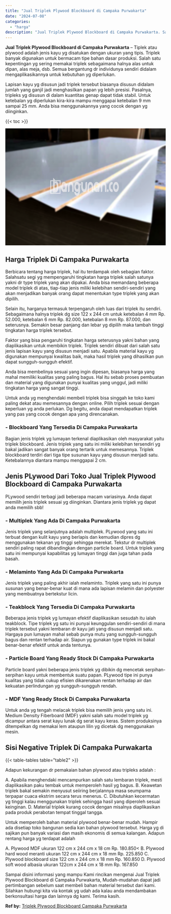 ```yaml
---
title: "Jual Triplek Plywood Blockboard di Campaka Purwakarta"
date: "2024-07-08"
categories: 
  - "harga"
description: "Jual Triplek Plywood Blockboard di Campaka Purwakarta. Sampai disini informasi yang mampu Kami rincikan mengenai Jual Triplek Plywood Blockboard di Campaka P..."
---
```


**Jual Triplek Plywood Blockboard di Campaka Purwakarta** – Tiplek atau plywood adalah jenis kayu yg disatukan dengan ukuran yang tipis. Triplek banyak digunakan untuk bermacam tipe bahan dasar produksi. Salah satu kepentingan yg sering memakai triplek sebagaimana halnya alas untuk dipan, alas meja, dsb. Semua bergantung dr individunya sendiri didalam mengaplikasikannya untuk kebutuhan yg diperlukan.

Lapisan kayu yg disusun jadi triplek tersebut biasanya disusun didalam jumlah yang ganjil jadi menghasilkan papan yg lebih presisi. Pasalnya, tripleks yg disusun di dalam kuantitas genap dapat tidak stabil. Untuk ketebalan yg diperlukan kira-kira mampu menggapai ketebalan 9 mm sampai 25 mm. Anda bisa menggunakannya yang cocok dengan yg diinginkan.

{{< toc >}}

![Jual Triplek Plywood Blockboard di Campaka Purwakarta](/images/jual-triplek-murah-19.png)

## Harga Triplek Di Campaka Purwakarta

Berbicara tentang harga triplek, hal itu terdampak oleh sebagian faktor. Salahsatu segi yg mempengaruhi tingkatan harga triplek salah satunya yakni dr type triplek yang akan dipakai. Anda bisa memandang beberapa model triplek di atas, tiap-tiap jenis miliki kelebihan sendiri-sendiri yang akan menjadikan banyak orang dapat menentukan type triplek yang akan dipilih.

Selain itu, harganya termasuk terpengaruh oleh luas dari triplek itu sendiri. Sebagaimana halnya triplek dg size 122 x 244 cm untuk ketebalan 4 mm Rp. 52.000, ketebalan 6 mm Rp. 82.000, ketebalan 8 mm Rp. 87.000, dan seterusnya. Semakin besar panjang dan lebar yg dipilih maka tambah tinggi tingkatan harga triplek tersebut.

Faktor yang bisa pengaruhi tingkatan harga seterusnya yakni bahan yang diaplikasikan untuk membikin triplek. Triplek sendiri dibuat dari salah satu jenis lapisan kayu yang disusun menjadi satu. Apabila material kayu yg digunakan mempunyai kwalitas baik, maka hasil triplek yang dihasilkan pun dapat sungguh-sungguh efektif.

Anda bisa membelinya sesuai yang ingin dipesan, biasanya harga yang mahal memiliki kualitas yang paling bagus. Hal itu sebab proses pembuatan dan material yang digunakan punyai kualitas yang unggul, jadi miliki tingkatan harga yang sangat tinggi.

Untuk anda yg menghendaki membeli triplek bisa singgah ke toko kami paling dekat atau memesannya dengan online. Pilih triplek sesuai dengan keperluan yg anda perlukan. Dg begitu, anda dapat mendapatkan triplek yang pas yang cocok dengan apa yang direncanakan.

### \- Blockboard Yang Tersedia Di Campaka Purwakarta

Bagian jenis triplek yg lumayan terkenal diaplikasikan oleh masyarakat yaitu triplek blockboard. Jenis triplek yang satu ini miliki kelebihan tersendiri yg bakal jadikan sangat banyak orang tertarik untuk memesannya. Triplek blockboard terdiri dari tiga tipe susunan kayu yang disusun menjadi satu. Ketebalannya diantara mampu menggapai 2 cm.

## Jenis PLywood Dari Toko Jual Triplek Plywood Blockboard di Campaka Purwakarta

PLywood sendiri terbagi jadi beberapa macam variasinya. Anda dapat memilih jenis triplek sesuai yg diinginkan. Diantara jenis triplek yg dapat anda memilih sbb!

### \- Multiplek Yang Ada Di Campaka Purwakarta

Jenis triplek yang selanjutnya adalah multiplek. PLywood yang satu ini terbuat dengan kulit kayu yang berlapis dan kemudian dipres dg menggunakan tekanan yg tinggi sehingga merekat. Tekstur dr multiplek sendiri paling rapat dibandingkan dengan particle board. Untuk triplek yang satu ini mempunyai kapabilitas yg lumayan tinggi dan juga tahan pada basah.

### \- Melaminto Yang Ada Di Campaka Purwakarta

Jenis triplek yang paling akhir ialah melaminto. Triplek yang satu ini punya susunan yang benar-benar kuat di mana ada lapisan melamin dan polyester yang membuatnya bertekstur licin.

### \- Teakblock Yang Tersedia Di Campaka Purwakarta

Beberapa jenis triplek yg lumayan efektif diaplikasikan sesudah itu ialah teakblock. Tipe triplek yg satu ini punyai keunggulan sendiri-sendiri di mana triplek tersebut yakni lembaran dr kayu jati yang disusun menjadi satu. Hargaya pun lumayan mahal sebab punya mutu yang sungguh-sungguh bagus dan rentan terhadap air. Siapun yg gunakan type triplek ini bakal benar-benar efektif untuk anda tentunya.

### \- Particle Board Yang Ready Stock Di Campaka Purwakarta

Particle board yakni beberapa jenis triplek yg dibikin dg mencetak serpihan-serpihan kayu untuk membentuk suatu papan. PLywood tipe ini punya kualitas yang tidak cukup efisien dikarenakan rentan terhadap air dan kekuatan perlindungan yg sungguh-sungguh rendah.

### \- MDF Yang Ready Stock Di Campaka Purwakarta

Untuk anda yg tengah melacak triplek bisa memilih jenis yang satu ini. Medium Density Fiberboard (MDF) yakni salah satu model triplek yg dicampur antara serat kayu lunak dg serat kayu keras. Sistem produksinya ditempelkan dg memakai lem ataupun lilin yg dicetak dg menggunakan mesin.

## Sisi Negative Triplek Di Campaka Purwakarta

{{< table-tables table="table2" >}}

Adapun kekurangan dr pemakaian bahan plywood atau tripleks adalah :

A. Apabila menghendaki mencampurkan salah satu lembaran triplek, mesti diaplikasikan paku tembak untuk memperoleh hasil yg bagus. B. Keawetan triplek bakal semakin menyusut seiiring berjalannya masa seumpama terpapar cuaca ekstrim secara terus menerus. C. Dibutuhkan kecermatan yg tinggi kalau menggunakan triplek sehingga hasil yang diperoleh sesuai keinginan. D. Material triplek kurang cocok dengan misalnya diaplikasikan pada produk perabotan tempat tinggal tangga.

Untuk memperoleh bahan material plywood benar-benar mudah. Hampir ada disetiap toko bangunan sedia kan bahan plywood tersebut. Harga yg di sajikan pun banyak variasi dan masih ekonomis di semua kalangan. Adapun rentang harga yg terdapat adalah

A. Plywood MDF ukuran 122 cm x 244 cm x 18 cm Rp. 180.850< B. Plywood hard wood meranti ukuran 122 cm x 244 cm x 18 mm Rp. 225.850 C. Plywood blockboard size 122 cm x 244 cm x 18 mm Rp. 160.850 D. Plywood soft wood albasia ukuran 122cm x 244 cm x 18 mm Rp. 167.850

Sampai disini informasi yang mampu Kami rincikan mengenai Jual Triplek Plywood Blockboard di Campaka Purwakarta, Mudah-mudahan dapat jadi pertimbangan sebelum saat membeli bahan material tersebut dari kami. Silahkan hubungi kita via kontak yg udah ada kalau anda mendambakan berkonsultasi harga dan lainnya dg kami. Terima kasih.

**Ref by:** [Triplek Plywood Blockboard Campaka Purwakarta](https://id.wikipedia.org/wiki/Triplek)
